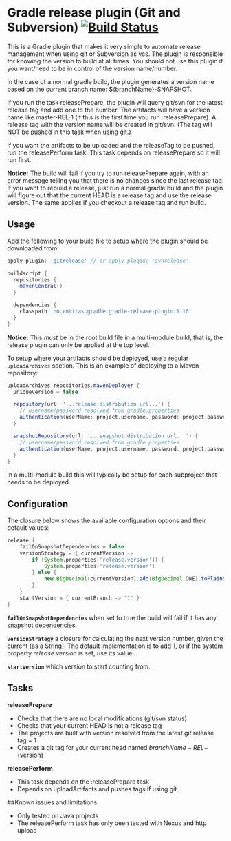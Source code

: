 # Gradle release plugin (Git and Subversion) [![Build Status](https://secure.travis-ci.org/stianh/gradle-release-plugin.png?branch=master)](http://travis-ci.org/stianh/gradle-release-plugin)

This is a Gradle plugin that makes it very simple to automate release management when using
git or Subversion as vcs. The plugin is responsible for knowing the version to build at all
times. You should not use this plugin if you want/need to be in control of the version
name/number.

In the case of a normal gradle build, the plugin generates a version name based on the
current branch name: ${branchName}-SNAPSHOT.

If you run the task releasePrepare, the plugin will query git/svn for the latest release tag
and add one to the number. The artifacts will have a version name like master-REL-1 (if this
is the first time you run :releasePrepare). A release tag with the version name will be
created in git/svn. (The tag will NOT be pushed in this task when using git.)

If you want the artifacts to be uploaded and the releaseTag to be pushed, run the
releasePerform task. This task depends on releasePrepare so it will run first.

**Notice:** The build will fail if you try to run releasePrepare again, with an error message
telling you that there is no changes since the last release tag. If you want to rebuild a
release, just run a normal gradle build and the plugin will figure out that the current HEAD
is a release tag and use the release version. The same applies if you checkout a release tag
and run build.

## Usage

Add the following to your build file to setup where the plugin should be downloaded from:

```groovy
apply plugin: 'gitrelease' // or apply plugin: 'svnrelease'

buildscript {
  repositories {
    mavenCentral()
  }

  dependencies {
    classpath 'no.entitas.gradle:gradle-release-plugin:1.16'
  }
}
```

**Notice:** This *must* be in the root build file in a multi-module build, that is,
the release plugin can only be applied at the top level.

To setup where your artifacts should be deployed, use a regular `uploadArchives` section.
This is an example of deploying to a Maven repository:

```groovy
uploadArchives.repositories.mavenDeployer {
  uniqueVersion = false

  repository(url: '...release distribution url...') {
    // username/password resolved from gradle.properties
    authentication(userName: project.username, password: project.password)
  }

  snapshotRepository(url: '...snapshot distribution url...') {
    // username/password resolved from gradle.properties
    authentication(userName: project.username, password: project.password)
  }
}
```

In a multi-module build this will typically be setup for each subproject that needs to be
deployed.

## Configuration

The closure below shows the available configuration options and their default values:

```groovy
release {
    failOnSnapshotDependencies = false
    versionStrategy = { currentVersion ->
        if (System.properties['release.version']) {
            System.properties['release.version']
        } else {
            new BigDecimal(currentVersion).add(BigDecimal.ONE).toPlainString()
        }
    }
    startVersion = { currentBranch -> "1" }
}
```

**`failOnSnapshotDependencies`** when set to true the build will fail if it has any snapshot dependencies.

**`versionStrategy`** a closure for calculating the next version number, given the current (as a String).
The default implementation is to add 1, or if the system property *release.version* is set, use its value.

**`startVersion`** which version to start counting from.


## Tasks

**releasePrepare**  
* Checks that there are no local modifications (git/svn status)
* Checks that your current HEAD is not a release tag
* The projects are built with version resolved from the latest git release tag + 1
* Creates a git tag for your current head named ${branchName}-REL-${version}  

**releasePerform**  
* This task depends on the :releasePrepare task
* Depends on uploadArtifacts and pushes tags if using git


##Known issues and limitations

* Only tested on Java projects
* The releasePerform task has only been tested with Nexus and http upload